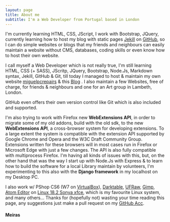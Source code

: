```yaml
---
layout: page
title: About me
subtitle: I'm a Web Developer from Portugal based in London
---
```


 I'm currently learning HTML, CSS, JScript, I work with Bootstrap, JQuery, currently learning how to host my blog with static pages [Jekill](http://jekyllrb.com/docs/quickstart/) on [GitHub](https://linuxfce.github.io/), so I can do simple websites or blogs  that my friends and neighbours can easily maintain a website without CMS, databases, coding skills or even know how to host their own website.

I call myself a Web Developer which is not really true, I'm still learning HTML, CSS \(\+ SASS\), JScritp, JQuery, Bootstrap, Node.Js, Markdown syntax, Jekill, GitHub &amp; Git, till today I managed to host &amp; maintain my own website [miguelpcrepairs](http://miguelpcrepairs.site90.net/) &amp; this [Blog](https://linuxfce.github.io/) . I also maintain a few Websites, free of charge, for friends &amp; neighbours and one for an Art group in Lambeth, London.

 GitHub even offers their own version control like Git which is also included and supported.

 I'm also trying to work with Firefox new **WebExtensions API**, in order to migrate some of my old addons, build with the old sdk, to the new **WebExtensions API**, a cross-browser system for developing extensions. To a large extent the system is compatible with the extension API supported by Google Chrome and Opera and the W3C Draft Community Group. Extensions written for these browsers will in most cases run in Firefox or Microsoft Edge with just a few changes. The API is also fully compatible with multiprocess Firefox. I'm having all kinds of issues with this, but, on the other hand that was the way I start up with Node.Js with Express &amp; to learn how to build the software for a local Library maintain by volunteers, I'm experimenting to this also with the **Django framework** in my localhost on my Desktop PC.
 
 I also work w/ PShop CS6 (W7 on [VirtualBox]( https://www.virtualbox.org/)), [Darktable](https://www.darktable.org/), [UFRaw](http://ufraw.sourceforge.net/), [Gimp](https://www.gimp.org/tutorials/), [Atom Editor](https://atom.io/) on [Linux 18.2 Sonya xfce](https://linuxmint.com/rel_sonya_xfce.php), which is my favourite Linux system, and many others...
   Thanks for (hopefully not) wasting your time reading this page, any suggestions just make a pull request on my [GitHub Acc](https://github.com/linuxfce).
#### Meiras
